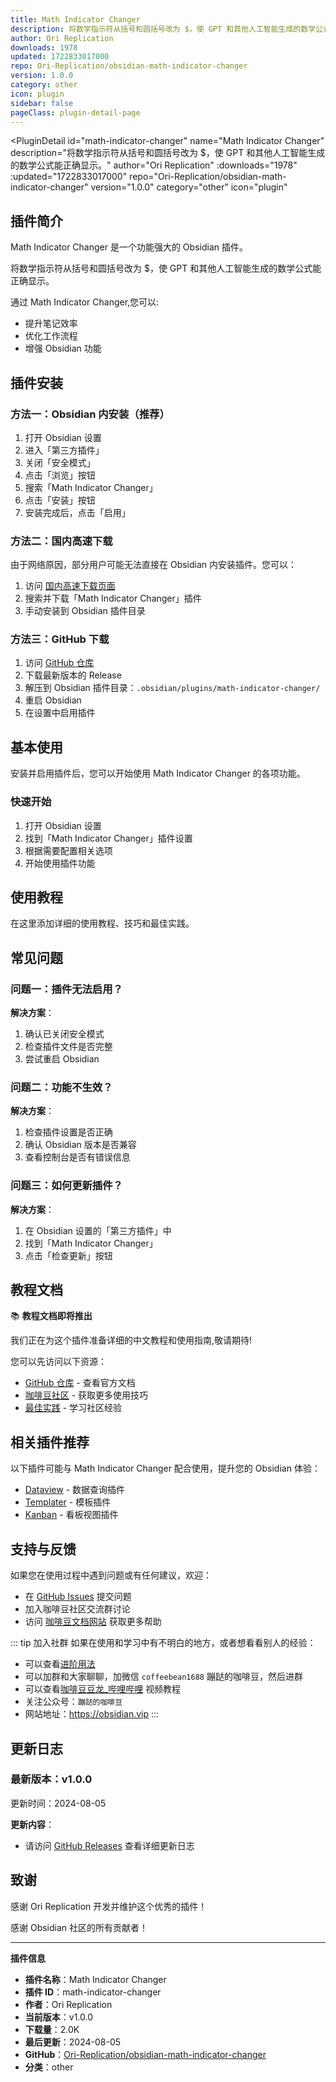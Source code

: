 ```yaml
---
title: Math Indicator Changer
description: 将数学指示符从括号和圆括号改为 $，使 GPT 和其他人工智能生成的数学公式能正确显示。
author: Ori Replication
downloads: 1978
updated: 1722833017000
repo: Ori-Replication/obsidian-math-indicator-changer
version: 1.0.0
category: other
icon: plugin
sidebar: false
pageClass: plugin-detail-page
---
```


<PluginDetail
  id="math-indicator-changer"
  name="Math Indicator Changer"
  description="将数学指示符从括号和圆括号改为 $，使 GPT 和其他人工智能生成的数学公式能正确显示。"
  author="Ori Replication"
  :downloads="1978"
  :updated="1722833017000"
  repo="Ori-Replication/obsidian-math-indicator-changer"
  version="1.0.0"
  category="other"
  icon="plugin"
>

<!-- AUTO_GENERATED_START -->
## 插件简介

Math Indicator Changer 是一个功能强大的 Obsidian 插件。

将数学指示符从括号和圆括号改为 $，使 GPT 和其他人工智能生成的数学公式能正确显示。

通过 Math Indicator Changer,您可以:

- 提升笔记效率
- 优化工作流程
- 增强 Obsidian 功能

<!-- AUTO_GENERATED_END -->

<!-- AUTO_GENERATED_START -->
## 插件安装

### 方法一：Obsidian 内安装（推荐）

1. 打开 Obsidian 设置
2. 进入「第三方插件」
3. 关闭「安全模式」
4. 点击「浏览」按钮
5. 搜索「Math Indicator Changer」
6. 点击「安装」按钮
7. 安装完成后，点击「启用」

### 方法二：国内高速下载

由于网络原因，部分用户可能无法直接在 Obsidian 内安装插件。您可以：

1. 访问 [国内高速下载页面](/zh/documentation/obsidian-plugins-download.html)
2. 搜索并下载「Math Indicator Changer」插件
3. 手动安装到 Obsidian 插件目录

### 方法三：GitHub 下载

1. 访问 [GitHub 仓库](https://github.com/Ori-Replication/obsidian-math-indicator-changer)
2. 下载最新版本的 Release
3. 解压到 Obsidian 插件目录：`.obsidian/plugins/math-indicator-changer/`
4. 重启 Obsidian
5. 在设置中启用插件

## 基本使用

安装并启用插件后，您可以开始使用 Math Indicator Changer 的各项功能。

### 快速开始

1. 打开 Obsidian 设置
2. 找到「Math Indicator Changer」插件设置
3. 根据需要配置相关选项
4. 开始使用插件功能

<!-- AUTO_GENERATED_END -->

<!-- CUSTOM_CONTENT_START:tutorial -->
## 使用教程

在这里添加详细的使用教程、技巧和最佳实践。

<!-- CUSTOM_CONTENT_END:tutorial -->

<!-- SHARED_CONTENT_START -->
## 常见问题

### 问题一：插件无法启用？

**解决方案**：
1. 确认已关闭安全模式
2. 检查插件文件是否完整
3. 尝试重启 Obsidian

### 问题二：功能不生效？

**解决方案**：
1. 检查插件设置是否正确
2. 确认 Obsidian 版本是否兼容
3. 查看控制台是否有错误信息

### 问题三：如何更新插件？

**解决方案**：
1. 在 Obsidian 设置的「第三方插件」中
2. 找到「Math Indicator Changer」
3. 点击「检查更新」按钮

## 教程文档

📚 **教程文档即将推出**

我们正在为这个插件准备详细的中文教程和使用指南,敬请期待!

您可以先访问以下资源：
- [GitHub 仓库](https://github.com/Ori-Replication/obsidian-math-indicator-changer) - 查看官方文档
- [咖啡豆社区](/zh/bases/) - 获取更多使用技巧
- [最佳实践](/zh/best-practices/) - 学习社区经验

## 相关插件推荐

以下插件可能与 Math Indicator Changer 配合使用，提升您的 Obsidian 体验：

- [Dataview](/zh/plugins/dataview.html) - 数据查询插件
- [Templater](/zh/plugins/templater-obsidian.html) - 模板插件
- [Kanban](/zh/plugins/obsidian-kanban.html) - 看板视图插件

## 支持与反馈

如果您在使用过程中遇到问题或有任何建议，欢迎：

- 在 [GitHub Issues](https://github.com/Ori-Replication/obsidian-math-indicator-changer/issues) 提交问题
- 加入咖啡豆社区交流群讨论
- 访问 [咖啡豆文档网站](https://obsidian.vip) 获取更多帮助

::: tip 加入社群
如果在使用和学习中有不明白的地方，或者想看看别人的经验：
- 可以查看[进阶用法](/zh/advanced)
- 可以加群和大家聊聊，加微信 `coffeebean1688` 蹦跶的咖啡豆，然后进群
- 可以查看[咖啡豆豆龙_哔哩哔哩](https://space.bilibili.com/618777356) 视频教程
- 关注公众号：`蹦跶的咖啡豆`
- 网站地址：https://obsidian.vip
:::
<!-- SHARED_CONTENT_END -->

<!-- AUTO_GENERATED_START -->
## 更新日志

### 最新版本：v1.0.0

更新时间：2024-08-05

**更新内容**：
- 请访问 [GitHub Releases](https://github.com/Ori-Replication/obsidian-math-indicator-changer/releases) 查看详细更新日志

## 致谢

感谢 Ori Replication 开发并维护这个优秀的插件！

感谢 Obsidian 社区的所有贡献者！

---

**插件信息**
- **插件名称**：Math Indicator Changer
- **插件 ID**：math-indicator-changer
- **作者**：Ori Replication
- **当前版本**：v1.0.0
- **下载量**：2.0K
- **最后更新**：2024-08-05
- **GitHub**：[Ori-Replication/obsidian-math-indicator-changer](https://github.com/Ori-Replication/obsidian-math-indicator-changer)
- **分类**：other
<!-- AUTO_GENERATED_END -->

</PluginDetail>

